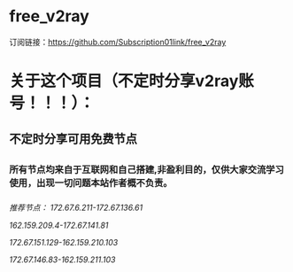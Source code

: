 # free_v2ray
订阅链接：https://github.com/Subscription01link/free_v2ray
# 关于这个项目（不定时分享v2ray账号！！！）：
<h2>不定时分享可用免费节点<h2>
<h3>所有节点均来自于互联网和自己搭建,非盈利目的，仅供大家交流学习使用，出现一切问题本站作者概不负责。<h3>

<h6>
推荐节点：
172.67.6.211-172.67.136.61
  
  
162.159.209.4-172.67.141.81
  
  
172.67.151.129-162.159.210.103
  
  
172.67.146.83-162.159.211.103
  
<h6>

